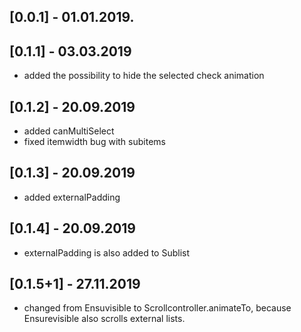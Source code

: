 ## [0.0.1] - 01.01.2019.

## [0.1.1] - 03.03.2019

- added the possibility to hide the selected check animation

## [0.1.2] - 20.09.2019

- added canMultiSelect
- fixed itemwidth bug with subitems

## [0.1.3] - 20.09.2019

- added externalPadding

## [0.1.4] - 20.09.2019

- externalPadding is also added to Sublist

## [0.1.5+1] - 27.11.2019

- changed from Ensuvisible to Scrollcontroller.animateTo, because Ensurevisible also scrolls external lists.
